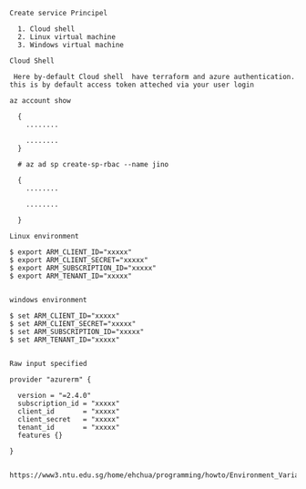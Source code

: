     Create service Principel

      1. Cloud shell
      2. Linux virtual machine
      3. Windows virtual machine

    Cloud Shell

     Here by-default Cloud shell  have terraform and azure authentication. this is by default access token atteched via your user login 

    az account show

      {
        ........

        ........
      }

      # az ad sp create-sp-rbac --name jino

      {
        ........

        ........

      }

    Linux environment

    $ export ARM_CLIENT_ID="xxxxx"
    $ export ARM_CLIENT_SECRET="xxxxx"
    $ export ARM_SUBSCRIPTION_ID="xxxxx"
    $ export ARM_TENANT_ID="xxxxx"


    windows environment

    $ set ARM_CLIENT_ID="xxxxx"
    $ set ARM_CLIENT_SECRET="xxxxx"
    $ set ARM_SUBSCRIPTION_ID="xxxxx"
    $ set ARM_TENANT_ID="xxxxx"


    Raw input specified

    provider "azurerm" {

      version = "=2.4.0"
      subscription_id = "xxxxx"
      client_id       = "xxxxx"
      client_secret   = "xxxxx"
      tenant_id       = "xxxxx"
      features {}

    }


    https://www3.ntu.edu.sg/home/ehchua/programming/howto/Environment_Variables.html
